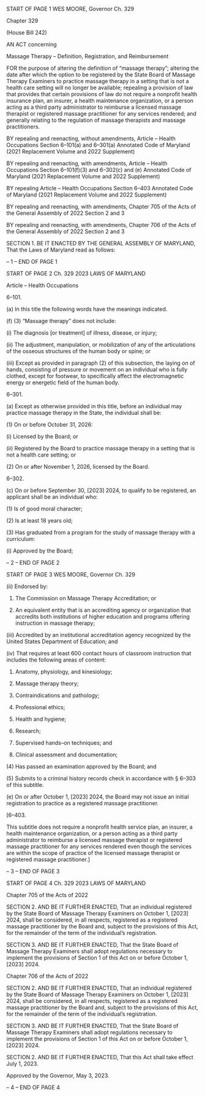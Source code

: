 START OF PAGE 1
WES MOORE, Governor Ch. 329

Chapter 329

(House Bill 242)

AN ACT concerning

Massage Therapy – Definition, Registration, and Reimbursement

FOR the purpose of altering the definition of “massage therapy”; altering the date after
which the option to be registered by the State Board of Massage Therapy Examiners
to practice massage therapy in a setting that is not a health care setting will no longer
be available; repealing a provision of law that provides that certain provisions of law
do not require a nonprofit health insurance plan, an insurer, a health maintenance
organization, or a person acting as a third party administrator to reimburse a
licensed massage therapist or registered massage practitioner for any services
rendered; and generally relating to the regulation of massage therapists and
massage practitioners.

BY repealing and reenacting, without amendments,
Article – Health Occupations
Section 6–101(a) and 6–301(a)
Annotated Code of Maryland
(2021 Replacement Volume and 2022 Supplement)

BY repealing and reenacting, with amendments,
Article – Health Occupations
Section 6–101(f)(3) and 6–302(c) and (e)
Annotated Code of Maryland
(2021 Replacement Volume and 2022 Supplement)

BY repealing
Article – Health Occupations
Section 6–403
Annotated Code of Maryland
(2021 Replacement Volume and 2022 Supplement)

BY repealing and reenacting, with amendments,
Chapter 705 of the Acts of the General Assembly of 2022
Section 2 and 3

BY repealing and reenacting, with amendments,
Chapter 706 of the Acts of the General Assembly of 2022
Section 2 and 3

SECTION 1. BE IT ENACTED BY THE GENERAL ASSEMBLY OF MARYLAND,
That the Laws of Maryland read as follows:

– 1 –
END OF PAGE 1

START OF PAGE 2
Ch. 329 2023 LAWS OF MARYLAND

Article – Health Occupations

6–101.

(a) In this title the following words have the meanings indicated.

(f) (3) “Massage therapy” does not include:

(i) The diagnosis [or treatment] of illness, disease, or injury;

(ii) The adjustment, manipulation, or mobilization of any of the
articulations of the osseous structures of the human body or spine; or

(iii) Except as provided in paragraph (2) of this subsection, the laying
on of hands, consisting of pressure or movement on an individual who is fully clothed,
except for footwear, to specifically affect the electromagnetic energy or energetic field of the
human body.

6–301.

(a) Except as otherwise provided in this title, before an individual may practice
massage therapy in the State, the individual shall be:

(1) On or before October 31, 2026:

(i) Licensed by the Board; or

(ii) Registered by the Board to practice massage therapy in a setting
that is not a health care setting; or

(2) On or after November 1, 2026, licensed by the Board.

6–302.

(c) On or before September 30, [2023] 2024, to qualify to be registered, an
applicant shall be an individual who:

(1) Is of good moral character;

(2) Is at least 18 years old;

(3) Has graduated from a program for the study of massage therapy with a
curriculum:

(i) Approved by the Board;

– 2 –
END OF PAGE 2

START OF PAGE 3
WES MOORE, Governor Ch. 329

(ii) Endorsed by:

1. The Commission on Massage Therapy Accreditation; or

2. An equivalent entity that is an accrediting agency or
organization that accredits both institutions of higher education and programs offering
instruction in massage therapy;

(iii) Accredited by an institutional accreditation agency recognized by
the United States Department of Education; and

(iv) That requires at least 600 contact hours of classroom instruction
that includes the following areas of content:

1. Anatomy, physiology, and kinesiology;

2. Massage therapy theory;

3. Contraindications and pathology;

4. Professional ethics;

5. Health and hygiene;

6. Research;

7. Supervised hands–on techniques; and

8. Clinical assessment and documentation;

(4) Has passed an examination approved by the Board; and

(5) Submits to a criminal history records check in accordance with § 6–303
of this subtitle.

(e) On or after October 1, [2023] 2024, the Board may not issue an initial
registration to practice as a registered massage practitioner.

[6–403.

This subtitle does not require a nonprofit health service plan, an insurer, a health
maintenance organization, or a person acting as a third party administrator to reimburse
a licensed massage therapist or registered massage practitioner for any services rendered
even though the services are within the scope of practice of the licensed massage therapist
or registered massage practitioner.]

– 3 –
END OF PAGE 3

START OF PAGE 4
Ch. 329 2023 LAWS OF MARYLAND

Chapter 705 of the Acts of 2022

SECTION 2. AND BE IT FURTHER ENACTED, That an individual registered by
the State Board of Massage Therapy Examiners on October 1, [2023] 2024, shall be
considered, in all respects, registered as a registered massage practitioner by the Board and,
subject to the provisions of this Act, for the remainder of the term of the individual’s
registration.

SECTION 3. AND BE IT FURTHER ENACTED, That the State Board of Massage
Therapy Examiners shall adopt regulations necessary to implement the provisions of Section
1 of this Act on or before October 1, [2023] 2024.

Chapter 706 of the Acts of 2022

SECTION 2. AND BE IT FURTHER ENACTED, That an individual registered by
the State Board of Massage Therapy Examiners on October 1, [2023] 2024, shall be
considered, in all respects, registered as a registered massage practitioner by the Board and,
subject to the provisions of this Act, for the remainder of the term of the individual’s
registration.

SECTION 3. AND BE IT FURTHER ENACTED, That the State Board of Massage
Therapy Examiners shall adopt regulations necessary to implement the provisions of Section
1 of this Act on or before October 1, [2023] 2024.

SECTION 2. AND BE IT FURTHER ENACTED, That this Act shall take effect July
1, 2023.

Approved by the Governor, May 3, 2023.

– 4 –
END OF PAGE 4